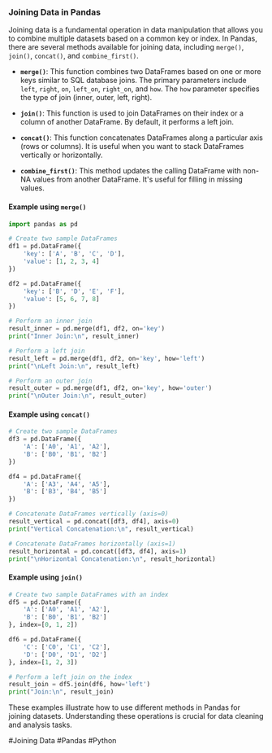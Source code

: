 ### Joining Data in Pandas

Joining data is a fundamental operation in data manipulation that allows you to combine multiple datasets based on a common key or index. In Pandas, there are several methods available for joining data, including `merge()`, `join()`, `concat()`, and `combine_first()`.

- **`merge()`**: This function combines two DataFrames based on one or more keys similar to SQL database joins. The primary parameters include `left`, `right`, `on`, `left_on`, `right_on`, and `how`. The `how` parameter specifies the type of join (inner, outer, left, right).

- **`join()`**: This function is used to join DataFrames on their index or a column of another DataFrame. By default, it performs a left join.

- **`concat()`**: This function concatenates DataFrames along a particular axis (rows or columns). It is useful when you want to stack DataFrames vertically or horizontally.

- **`combine_first()`**: This method updates the calling DataFrame with non-NA values from another DataFrame. It's useful for filling in missing values.

#### Example using `merge()`

```python
import pandas as pd

# Create two sample DataFrames
df1 = pd.DataFrame({
    'key': ['A', 'B', 'C', 'D'],
    'value': [1, 2, 3, 4]
})

df2 = pd.DataFrame({
    'key': ['B', 'D', 'E', 'F'],
    'value': [5, 6, 7, 8]
})

# Perform an inner join
result_inner = pd.merge(df1, df2, on='key')
print("Inner Join:\n", result_inner)

# Perform a left join
result_left = pd.merge(df1, df2, on='key', how='left')
print("\nLeft Join:\n", result_left)

# Perform an outer join
result_outer = pd.merge(df1, df2, on='key', how='outer')
print("\nOuter Join:\n", result_outer)
```

#### Example using `concat()`

```python
# Create two sample DataFrames
df3 = pd.DataFrame({
    'A': ['A0', 'A1', 'A2'],
    'B': ['B0', 'B1', 'B2']
})

df4 = pd.DataFrame({
    'A': ['A3', 'A4', 'A5'],
    'B': ['B3', 'B4', 'B5']
})

# Concatenate DataFrames vertically (axis=0)
result_vertical = pd.concat([df3, df4], axis=0)
print("Vertical Concatenation:\n", result_vertical)

# Concatenate DataFrames horizontally (axis=1)
result_horizontal = pd.concat([df3, df4], axis=1)
print("\nHorizontal Concatenation:\n", result_horizontal)
```

#### Example using `join()`

```python
# Create two sample DataFrames with an index
df5 = pd.DataFrame({
    'A': ['A0', 'A1', 'A2'],
    'B': ['B0', 'B1', 'B2']
}, index=[0, 1, 2])

df6 = pd.DataFrame({
    'C': ['C0', 'C1', 'C2'],
    'D': ['D0', 'D1', 'D2']
}, index=[1, 2, 3])

# Perform a left join on the index
result_join = df5.join(df6, how='left')
print("Join:\n", result_join)
```

These examples illustrate how to use different methods in Pandas for joining datasets. Understanding these operations is crucial for data cleaning and analysis tasks.

#Joining Data #Pandas #Python